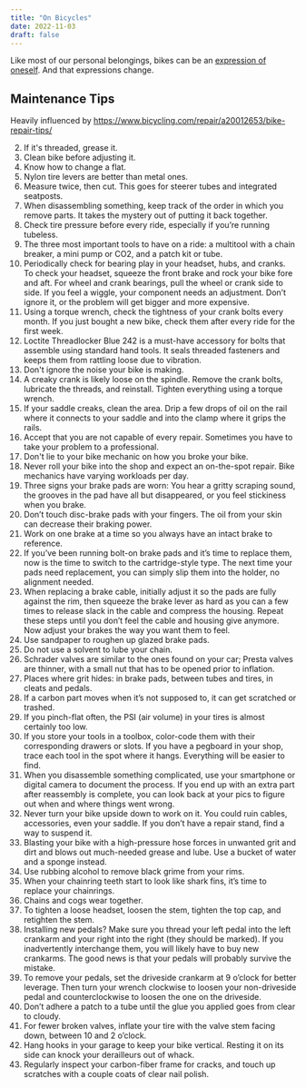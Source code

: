 ```yaml
---
title: "On Bicycles"
date: 2022-11-03
draft: false
---
```

Like most of our personal belongings,
bikes can be an [expression of oneself](/communication).
And that expressions change.

## Maintenance Tips

Heavily influenced by https://www.bicycling.com/repair/a20012653/bike-repair-tips/

2. If it's threaded, grease it.
3. Clean bike before adjusting it.
4. Know how to change a flat.
5. Nylon tire levers are better than metal ones.
6. Measure twice, then cut. This goes for steerer tubes and integrated
   seatposts.
7. When disassembling something, keep track of the order in which you
   remove parts. It takes the mystery out of putting it back together.
8. Check tire pressure before every ride, especially if you’re running
   tubeless.
9. The three most important tools to have on a ride: a multitool with a
   chain breaker, a mini pump or CO2, and a patch kit or tube.
10. Periodically check for bearing play in your headset, hubs, and
    cranks. To check your headset, squeeze the front brake and rock your
    bike fore and aft. For wheel and crank bearings, pull the wheel or
    crank side to side. If you feel a wiggle, your component needs an
    adjustment. Don’t ignore it, or the problem will get bigger and more
    expensive.
12. Using a torque wrench, check the tightness of your crank bolts every
    month. If you just bought a new bike, check them after every ride
    for the first week.
13. Loctite Threadlocker­ Blue 242 is a must-have­ accessory for bolts
    that assemble using standard hand tools. It seals threaded fasteners
    and keeps them from rattling loose due to vibration.
14. Don't ignore the noise your bike is making.
15. A creaky crank is likely loose on the spindle. Remove the crank
    bolts, lubricate the threads, and reinstall. Tighten everything
    using a torque wrench.
16. If your saddle creaks, clean the area. Drip a few drops of oil on
    the rail where it connects to your saddle and into the clamp where
    it grips the rails.
1. Accept that you are not capable of every repair. Sometimes you have
   to take your problem to a professional.
1. Don't lie to your bike mechanic on how you broke your bike.
2. Never roll your bike into the shop and expect an on-the-spot repair.
   Bike mechanics have varying workloads per day.
1. Three signs your brake pads are worn: You hear a gritty scraping
   sound, the grooves in the pad have all but disappeared, or you feel
   stickiness when you brake.
2. Don’t touch disc-brake pads with your fingers. The oil from your skin
   can decrease their braking power.
3. Work on one brake at a time so you always have an intact brake to
   reference.
4. If you’ve been running bolt-on brake pads and it’s time to replace
   them, now is the time to switch to the cartridge-style type. The next
   time your pads need replacement, you can simply slip them into the
   holder, no alignment needed.
5. When replacing a brake cable, initially adjust it so the pads are
   fully against the rim, then squeeze the brake lever as hard as you
   can a few times to release slack in the cable and compress the
   housing. Repeat these steps until you don’t feel the cable and
   housing give anymore. Now adjust your brakes the way you want them to
   feel.
6. Use sandpaper to roughen up glazed brake pads.
7. Do not use a solvent to lube your chain.
8. Schrader valves are similar to the ones found on your car; Presta
   valves are thinner, with a small nut that has to be opened prior to
   inflation.
9. Places where grit hides: in brake pads, between tubes and tires, in
   cleats and pedals.
10. If a carbon part moves when it’s not supposed to, it can get
    scratched or trashed.
11. If you pinch-flat often, the PSI (air volume) in your tires is
    almost certainly too low.
12. If you store your tools in a toolbox, color-code them with their
    corresponding drawers or slots. If you have a pegboard in your shop,
    trace each tool in the spot where it hangs. Everything will be
    easier to find.
13. When you disassemble something complicated, use your smartphone or
    digital camera to document the process. If you end up with an extra
    part after reassembly is complete, you can look back at your pics to
    figure out when and where things went wrong.
14. Never turn your bike upside down to work on it. You could ruin
    cables, accessories, even your saddle. If you don’t have a repair
    stand, find a way to suspend it.
15. Blasting your bike with a high-pressure hose forces in unwanted grit
    and dirt and blows out much-needed grease and lube. Use a bucket of
    water and a sponge instead.
16. Use rubbing alcohol to remove black grime from your rims.
17. When your chainring teeth start to look like shark fins, it’s time
    to replace your chainrings.
18. Chains and cogs wear together.
19. To tighten a loose headset, loosen the stem, tighten the top cap,
    and retighten the stem.
20. Installing new pedals? Make sure you thread your left pedal into the
    left crankarm and your right into the right (they should be marked).
    If you inadvertently interchange them, you will likely have to buy
    new crankarms. The good news is that your pedals will probably
    survive the mistake.
21. To remove your ­pedals, set the driveside crankarm at 9 o’clock for
    better leverage. Then turn your wrench clockwise to loosen your
    non-driveside pedal and counterclockwise to loosen the one on the
    driveside.
22. Don’t adhere a patch to a tube until the glue you applied goes from
    clear to cloudy.
23. For fewer broken valves, inflate your tire with the valve stem
    facing down, between 10 and 2 o’clock.
24. Hang hooks in your garage to keep your bike ­vertical. Resting it on
    its side can knock your derailleurs out of whack.
25. Regularly inspect your carbon-fiber frame for cracks, and touch up
    scratches with a couple coats of clear nail polish.
